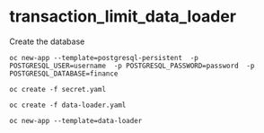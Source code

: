 # transaction_limit_data_loader

Create the database

``oc new-app --template=postgresql-persistent 
  -p POSTGRESQL_USER=username 
  -p POSTGRESQL_PASSWORD=password 
  -p POSTGRESQL_DATABASE=finance``
  
``oc create -f secret.yaml``

``oc create -f data-loader.yaml``

``oc new-app --template=data-loader``
